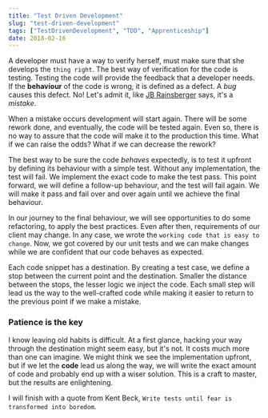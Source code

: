 ```yaml
---
title: "Test Driven Development"
slug: "test-driven-development"
tags: ["TestDrivenDevelopment", "TDD", "Apprenticeship"]
date: 2018-02-16
---
```


A developer must have a way to verify herself, must make sure that she develops the `thing right`. The best way of verification for the code is testing. Testing the code will provide the feedback that a developer needs. If the **behaviour** of the code is wrong, it is defined as a defect. A _bug_ causes this defect. No! Let's admit it, like [JB Rainsberger](https://www.jbrains.ca/) says, it's a _mistake_.

When a mistake occurs development will start again. There will be some rework done, and eventually, the code will be tested again. Even so, there is no way to assure that the code will make it to the production this time. What if we can raise the odds? What if we can decrease the rework?

The best way to be sure the code _behaves_ expectedly, is to test it upfront by defining its behaviour with a simple test. Without any implementation, the test will fail. We implement the exact code to make the test pass. This point forward, we will define a follow-up behaviour, and the test will fail again. We will make it pass and fail over and over again until we achieve the final behaviour.

In our journey to the final behaviour, we will see opportunities to do some refactoring, to apply the best practices. Even after then, requirements of our client may change. In any case, we wrote the `working code that is easy to change`. Now, we got covered by our unit tests and we can make changes while we are confident that our code behaves as expected.

Each code snippet has a destination. By creating a test case, we define a stop between the current point and the destination. Smaller the distance between the stops, the lesser logic we inject the code. Each small step will lead us the way to the well-crafted code while making it easier to return to the previous point if we make a mistake.

### Patience is the key

I know leaving old habits is difficult. At a first glance, hacking your way through the destination might seem easy, but it's not. It costs much more than one can imagine. We might think we see the implementation upfront, but if we let the **code** lead us along the way, we will write the exact amount of code and probably end up with a wiser solution. This is a craft to master, but the results are enlightening.

I will finish with a quote from Kent Beck, `Write tests until fear is transformed into boredom`.
